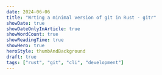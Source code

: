 ```yaml
---
date: 2024-06-06
title: "Wrting a minimal version of git in Rust - gitr"
showDate: true
showDateOnlyInArticle: true
showWordCount: true
showReadingTime: true
showHero: true
heroStyle: thumbAndBackground
draft: true
tags: ["rust", "git", "cli", "development"]
---
```

